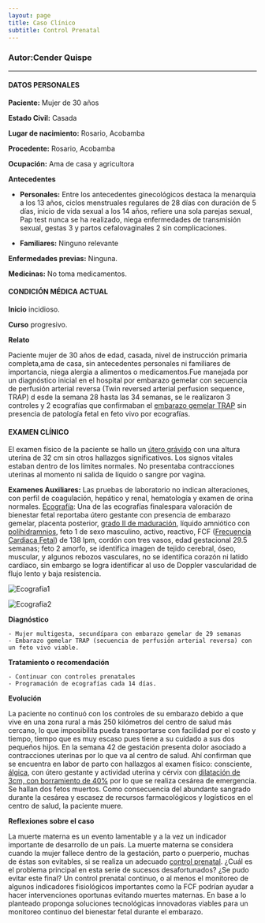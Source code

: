 ```yaml
---
layout: page
title: Caso Clínico
subtitle: Control Prenatal
---
```



### Autor:Cender Quispe
- - - 
#### **DATOS PERSONALES**

**Paciente:** Mujer de 30 años


**Estado Civil:** Casada


**Lugar de nacimiento:** Rosario, Acobamba


**Procedente:** Rosario, Acobamba


**Ocupación:** Ama de casa y agricultora




**Antecedentes**
    
   - **Personales:** Entre los antecedentes ginecológicos destaca la menarquia a los 13 años, ciclos menstruales regulares de 28 días con duración de 5 días, inicio de vida sexual                      a los 14 años, refiere una sola parejas sexual, Pap test nunca se ha realizado, niega enfermedades de transmisión sexual, gestas 3 y partos cefalovaginales 2                      sin complicaciones.
   
   
   - **Familiares:** Ninguno relevante

**Enfermedades previas:** Ninguna.


**Medicinas:** No toma medicamentos.

#### **CONDICIÓN MÉDICA ACTUAL**
**Inicio** incidioso.

**Curso** progresivo.

**Relato**


Paciente mujer de 30 años de edad, casada, nivel de instrucción primaria completa,ama de casa, sin antecedentes personales ni familiares de importancia, niega alergia a alimentos 
o medicamentos.Fue manejada por un diagnóstico inicial en el hospital por embarazo gemelar con secuencia de perfusión arterial reversa (Twin reversed arterial perfusion sequence, TRAP) d esde la
semana 28 hasta las 34 semanas, se le realizaron 3 controles y 2 ecografías que confirmaban el [embarazo gemelar TRAP](/equipo18-fundbio/Documentacion/ConceptosClaves/) sin presencia de patología fetal en feto vivo por ecografías.

#### **EXAMEN CLÍNICO**
El examen físico de la paciente se hallo un [útero grávido](/equipo18-fundbio/Documentacion/ConceptosClaves/) con una altura uterina de 32 cm sin otros hallazgos significativos. Los signos vitales estaban dentro de los límites normales. No presentaba contracciones uterinas al momento ni salida de líquido o sangre por vagina.

**Examenes Auxiliares:**
Las pruebas de laboratorio no indican alteraciones, con perfil de coagulación, hepático y renal, hematología y examen de orina normales. [Ecografía](/equipo18-fundbio/Documentacion/ConceptosClaves/): Una de las ecografías finalespara valoración de bienestar fetal reportaba útero gestante con presencia de embarazo gemelar, placenta posterior, [grado II de maduración](/equipo18-fundbio/Documentacion/ConceptosClaves/), líquido amniótico con [polihidramnios](/equipo18-fundbio/Documentacion/ConceptosClaves/), feto 1 de sexo masculino, activo, reactivo, FCF ([Frecuencia Cardiaca Fetal](/equipo18-fundbio/Documentacion/ConceptosClaves/)) de 138 lpm, cordón con tres vasos, edad gestacional 29.5 semanas; feto 2 amorfo, se identifica imagen de tejido cerebral, óseo, muscular, y algunos rebozos vasculares, no se identifica corazón ni latido cardíaco, sin embargo se logra identificar al uso de Doppler vascularidad de flujo lento y baja resistencia.

![Ecografia1](https://github.com/equipo18-fundbio/equipo18-fundbio/blob/master/assets/img/ecografia1.PNG?raw=true)

    
![Ecografia2](https://github.com/equipo18-fundbio/equipo18-fundbio/blob/master/assets/img/ecografia2.PNG?raw=true)

**Diagnóstico**

    - Mujer multigesta, secundípara con embarazo gemelar de 29 semanas
    - Embarazo gemelar TRAP (secuencia de perfusión arterial reversa) con un feto vivo viable.
    
**Tratamiento o recomendación**

    - Continuar con controles prenatales
    - Programación de ecografías cada 14 días.
    
**Evolución**

La paciente no continuó con los controles de su embarazo debido a que vive en una zona rural a más 250 kilómetros del centro de salud más cercano, lo que imposibilita pueda transportarse con facilidad por el costo y tiempo, tiempo que es muy escaso pues tiene a su cuidado a sus dos pequeños hijos. En la semana 42 de gestación presenta dolor asociado a contracciones uterinas por lo que va al centro de salud. Ahí confirman que se encuentra en labor de parto con hallazgos al examen físico: consciente, [álgica](/equipo18-fundbio/Documentacion/ConceptosClaves/), con útero gestante y actividad uterina y cérvix con [dilatación de 3cm, con borramiento de 40%](/equipo18-fundbio/Documentacion/ConceptosClaves/) por lo que se realiza cesárea de emergencia. Se hallan dos fetos muertos. Como consecuencia del abundante sangrado durante la cesárea y escasez de recursos farmacológicos y logísticos en el centro de salud, la paciente muere.

**Reflexiones sobre el caso**

La muerte materna es un evento lamentable y a la vez un indicador importante de desarrollo de un país. La muerte materna se considera cuando la mujer fallece dentro de la gestación, parto o puerperio, muchas de éstas son evitables, si se realiza un adecuado [control prenatal](/equipo18-fundbio/Documentacion/ConceptosClaves/). ¿Cuál es el problema principal en esta serie de sucesos desafortunados? ¿Se pudo evitar este final? Un control prenatal continuo, o al menos el monitoreo de algunos indicadores fisiológicos importantes como la FCF podrían ayudar a hacer intervenciones oportunas evitando muertes maternas. En base a lo planteado proponga soluciones tecnológicas innovadoras viables para un monitoreo continuo del bienestar fetal durante el embarazo.









